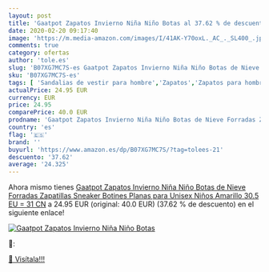 ```yaml
---
layout: post
title: 'Gaatpot Zapatos Invierno Niña Niño Botas al 37.62 % de descuento'
date: 2020-02-20 09:17:40
image: 'https://m.media-amazon.com/images/I/41AK-Y70oxL._AC_._SL400_.jpg'
comments: true
category: ofertas
author: 'tole.es'
slug: 'B07XG7MC7S-es Gaatpot Zapatos Invierno Niña Niño Botas de Nieve Forradas...'
sku: 'B07XG7MC7S-es'
tags: [ 'Sandalias de vestir para hombre','Zapatos','Zapatos para hombre','Zapatos y complementos','botines','zapatos', ]
actualPrice: 24.95 EUR
currency: EUR
price: 24.95
comparePrice: 40.0 EUR
prodname: 'Gaatpot Zapatos Invierno Niña Niño Botas de Nieve Forradas Zapatillas Sneaker Botines Planas para Unisex Niños Amarillo 30.5 EU = 31 CN'
country: 'es'
flag: '🇪🇸'
brand: ''
buyurl: 'https://www.amazon.es/dp/B07XG7MC7S/?tag=tolees-21'
descuento: '37.62'
average: '24.325'
---
```


Ahora mismo tienes [Gaatpot Zapatos Invierno Niña Niño Botas de Nieve Forradas Zapatillas Sneaker Botines Planas para Unisex Niños Amarillo 30.5 EU = 31 CN](https://www.amazon.es/dp/B07XG7MC7S/?tag=tolees-21) a 24.95 EUR (original: 40.0 EUR) (37.62 %  de descuento) en el siguiente enlace!

[![Gaatpot Zapatos Invierno Niña Niño Botas](https://m.media-amazon.com/images/I/41AK-Y70oxL._AC_._SL400_.jpg)](https://www.amazon.es/dp/B07XG7MC7S/?tag=tolees-21)

🔎:


[🛒 Visítala!!!](https://www.amazon.es/dp/B07XG7MC7S/?tag=tolees-21)
